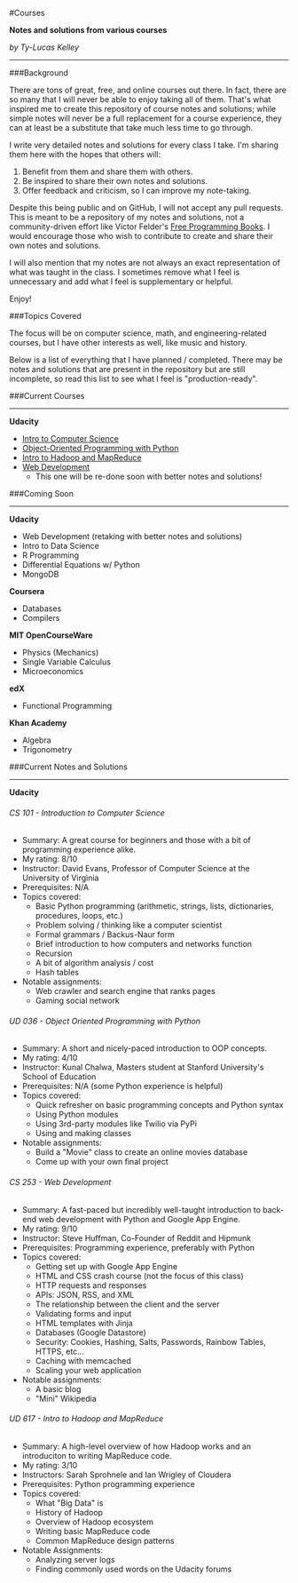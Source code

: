#Courses

**Notes and solutions from various courses**

*by Ty-Lucas Kelley*

---

###Background

There are tons of great, free, and online courses out there. In fact, there are so many that I will never be able to enjoy taking all of them. That's what inspired me to create this repository of course notes and solutions; while simple notes will never be a full replacement for a course experience, they can at least be a substitute that take much less time to go through.

I write very detailed notes and solutions for every class I take. I'm sharing them here with the hopes that others will:

1. Benefit from them and share them with others.
2. Be inspired to share their own notes and solutions.
3. Offer feedback and criticism, so I can improve my note-taking.

Despite this being public and on GitHub, I will not accept any pull requests. This is meant to be a repository of my notes and solutions, not a community-driven effort like Victor Felder's [Free Programming Books](https://github.com/vhf/free-programming-books). I would encourage those who wish to contribute to create and share their own notes and solutions.

I will also mention that my notes are not always an exact representation of what was taught in the class. I sometimes remove what I feel is unnecessary and add what I feel is supplementary or helpful.

Enjoy!

###Topics Covered

The focus will be on computer science, math, and engineering-related courses, but I have other interests as well, like music and history.

Below is a list of everything that I have planned / completed. There may be notes and solutions that are present in the repository but are still incomplete, so read this list to see what I feel is "production-ready".

###Current Courses

---

**Udacity**

* [Intro to Computer Science](#cs-101---introduction-to-computer-science)
* [Object-Oriented Programming with Python](#ud-036---object-oriented-programming-with-python)
* [Intro to Hadoop and MapReduce](#ud-617---intro-to-hadoop-and-mapreduce)
* [Web Development](#cs-253---web-development)
    * This one will be re-done soon with better notes and solutions!

###Coming Soon

---

**Udacity**

* Web Development (retaking with better notes and solutions)
* Intro to Data Science
* R Programming
* Differential Equations w/ Python
* MongoDB

**Coursera**

* Databases
* Compilers

**MIT OpenCourseWare**

* Physics (Mechanics)
* Single Variable Calculus
* Microeconomics

**edX**

* Functional Programming

**Khan Academy**

* Algebra
* Trigonometry

###Current Notes and Solutions

---

**Udacity**

###### CS 101 - Introduction to Computer Science
    
* Summary: A great course for beginners and those with a bit of programming experience alike.
* My rating: 8/10
* Instructor: David Evans, Professor of Computer Science at the University of Virginia
* Prerequisites: N/A
* Topics covered:
    * Basic Python programming (arithmetic, strings, lists, dictionaries, procedures, loops, etc.)
    * Problem solving / thinking like a computer scientist
    * Formal grammars / Backus-Naur form
    * Brief introduction to how computers and networks function
    * Recursion
    * A bit of algorithm analysis / cost
    * Hash tables
* Notable assignments:
    * Web crawler and search engine that ranks pages
    * Gaming social network

###### UD 036 - Object Oriented Programming with Python

* Summary: A short and nicely-paced introduction to OOP concepts.
* My rating: 4/10
* Instructor: Kunal Chalwa, Masters student at Stanford University's School of Education
* Prerequisites: N/A (some Python experience is helpful)
* Topics covered:
    * Quick refresher on basic programming concepts and Python syntax
    * Using Python modules
    * Using 3rd-party modules like Twilio via PyPi
    * Using and making classes
* Notable assignments:
    * Build a "Movie" class to create an online movies database
    * Come up with your own final project

###### CS 253 - Web Development
    
* Summary: A fast-paced but incredibly well-taught introduction to back-end web development with Python and Google App Engine.
* My rating: 9/10
* Instructor: Steve Huffman, Co-Founder of Reddit and Hipmunk
* Prerequisites: Programming experience, preferably with Python
* Topics covered:
    * Getting set up with Google App Engine
    * HTML and CSS crash course (not the focus of this class)
    * HTTP requests and responses
    * APIs: JSON, RSS, and XML
    * The relationship between the client and the server
    * Validating forms and input
    * HTML templates with Jinja
    * Databases (Google Datastore)
    * Security: Cookies, Hashing, Salts, Passwords, Rainbow Tables, HTTPS, etc...
    * Caching with memcached
    * Scaling your web application
* Notable assignments:
    * A basic blog
    * "Mini" Wikipedia

###### UD 617 - Intro to Hadoop and MapReduce
    
* Summary: A high-level overview of how Hadoop works and an introduciton to writing MapReduce code.
* My rating: 3/10
* Instructors: Sarah Sprohnele and Ian Wrigley of Cloudera
* Prerequisites: Python programming experience
* Topics covered:
    * What "Big Data" is
    * History of Hadoop
    * Overview of Hadoop ecosystem
    * Writing basic MapReduce code
    * Common MapReduce design patterns
* Notable Assignments:
    * Analyzing server logs
    * Finding commonly used words on the Udacity forums